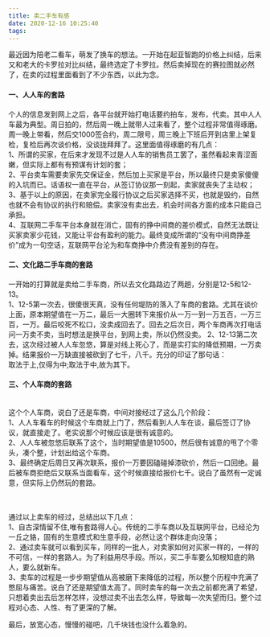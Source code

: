 ```yaml
---
title: 卖二手车有感
date: 2020-12-16 10:25:40
tags:
---
```

最近因为陪老二看车，萌发了换车的想法。一开始在起亚智跑的价格上纠结，后来又和老大的卡罗拉对比纠结，最终选定了卡罗拉。然后卖掉现在的赛拉图就必然了，在卖的过程里面看到了不少东西，以此为念。


<!-- more -->
#### 一、人人车的套路

个人的信息发到网上之后，各平台就开始打电话要约拍车，发布，代卖。其中人人车最为典型。周日拍的，然后周一晚上就带人过来看了，整个过程非常值得琢磨。周一晚上带看，然后交1000签合约，周二限号，周三晚上下班后开到店里上架复检，复检后再次谈价格，没谈拢拜拜了。这里面值得琢磨的有几点：
<br />
1、所谓的买家，在后来才发现不过是人人车的销售员工罢了，虽然看起来青涩面嫩，但实际上都有有预谋有计划的套；
<br />
2、平台卖车需要卖家先交保证金，然后加上买家是平台，所以最终只是卖家傻傻的入坑而已。话语权一直在平台，从签订协议那一刻起，卖家就丧失了主动权；
<br />
3、基于以上的原因，在卖家完全履行协议之后买家选择不买，也就是毁约，自然也就不会有协议的执行和赔偿。卖家没有卖出去，机会时间各方面的成本只能自己承担。
<br />
4、互联网二手车平台本身就在消亡，固有的挣中间商的差价模式，自然无法既让买家卖家少花钱，又能让平台有盈利的能力。最终变成所谓的“没有中间商挣差价”成为一句空话，互联网平台沦为和车商挣中介费没有差别的存在。
<br />


#### 二、文化路二手车商的套路
一开始的打算就是卖给二手车商，所以去文化路路边了两趟，分别是12-5和12-13。
<br />
1、12-5第一次去，很傻很天真，没有任何堤防的落入了车商的套路。尤其在谈价上面，原本期望值在一万二，最后一大圈转下来报价从一万一到一万五百，一万三百，一万。最后咬死不松口，没卖成回去了。回去之后次日，两个车商再次打电话问一万卖不卖，当时想法是换平台，到网上卖，所以仍然没卖。
2、12-13第二次去，这次经过被人人车忽悠，算是对线上死心了，而是实打实的降低预期，一万卖掉。结果报价一万缺直接被砍到了七千，八千。充分的印证了那句话：
<br />
取法于上,仅得为中;取法于中,故为其下。
<br />

#### 三、个人车商的套路
<br />
这个个人车商，说白了还是车商，中间对接经过了这么几个阶段：
<br />
1、人人车看车的时候这个车商就上门了，然后看到人人车在谈，最后签订了协议，就直接走了。老实说那个时候应该是很有诚意的。
<br />
2、人人车被忽悠后联系了这个，当时期望值是10500，然后很有诚意的甩了个零头，凑个整，计划出给这个车商。
<br />
3、最终确定后周日又再次联系，报价一万要因磕碰掉漆砍价，然后一口回绝。最后被车商拒绝后又联系当面看车，这个时候直接给报价七千。说白了虽然有一定诚意，但实际上仍然玩的套路。
<br />
<br />
<br />

通过以上卖车的经过，总结出以下几点：
<br />
1、自古深情留不住,唯有套路得人心。传统的二手车商以及互联网平台，已经沦为一丘之貉，固有的生意模式和生意手段，必然让这个群体走向没落；
<br />
2、通过卖车就可以看到买车，同样的一批人，对卖家如何对买家一样的，一样的不可信，一样的套路人。为了利益用尽手段。所以，买二手车要么知根知底的熟人，要么就新车。
<br />
3、卖车的过程是一步步期望值从高被磨下来降低的过程，所以整个历程中充满了憋屈与痛苦。说白了还是期望值太高了。同时卖车的每一次去之前都充满了希望，只想着卖出去后怎样怎样，没想过卖不出去怎么样，导致每一次失望而归。整个过程对心态、人性、有了更深的了解。

最后，放宽心态，慢慢的碰吧，几千块钱也没什么着急的。
